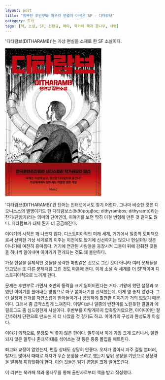 ```yaml
---
layout: post
title: "힘빠진 후반부와 마무리 연결이 아쉬운 SF - 디타람브"
category: 도서
tags: [책, 소설, SF, 전현규, 메타, 북카페 책과 콩나무, 서평]
---
```


'디타람브(DITHARAMB)'는
가상 현실을 소재로 한 SF 소설이다.

![표지](/images/ditharamb-book-h480.jpg)

'디타람브(DITHARAMB)'란 단어는 인터넷에서도 찾기 어렵다.
그나마 비슷한 것은 디오니소스의 별명이기도 한 디티람보스(διθύραμβος; dithyrambos; dithyramb)라는
찬가(찬양가)라는 의미의 단어인데,
이야기를 보면 딱히 이걸 변형해 만든 것 같지도 않다.
디타람브가 대체 뭔지 더 궁금해진다.

이야기의 시작은 꽤 나쁘지 않다.
디스토피아적인 미래 세계,
거기에서 일종의 도피책으로써 선택한 가상 세계로의 이주는
이전에도 봤기에 신선하지는 않으나
현실화된 것은 아니기에 여전히 흥미롭다.
거기에 연관된 사람들을 등장시켜 그들이 뒤에 감춰진 것들을 하나씩 알아내며 이야기가 전개되는 것도 꽤 볼만하다.

가상 현실을 실제적인 것들을 생략한 마법같은 것으로 그린 것이 아니라
여러 문제들을 안고있는 또 다른 문제처럼 그린 것도 마음에 든다.
이게 소설 속 세계를 더 SF적이며 디스토피아적으로 느끼게 한다.

문제는 후반부로 가면서 초반의 동력을 크게 잃어버린다는 거다.
기왕에 했던 설정과 꼬였던 이야기를 풀어내는 방법으로
마구 쏟아내기를 선택했는데, 이게 영 좋지 않았다.
그런 설정과 전개를 자연스럽게 받아들이거나 긍정하게 할만한 이야기가 거의 없었기 때문이다.
그래서 좀 급작스럽게 느껴진다.
이렇다보니 일종의 반전미를 노린듯한 결말과 에필로그도 좀 심드렁한게 사실이다.
후반부를 이렇게까지 압축할거였으면, 아이디어만 잘 간추려서 단편으로 만드는 게 더 나았을 것 같기도 하고.
이야기의 구성과 완성도가 아쉽다.

이야기 외적으로, 문장도 썩 좋지 않은 편이다.
말투에서 이게 가장 크게 드러나서,
일관되지 않은 말투나 존대/하대를 섞어쓰는 것 등은
종종 몰입을 깨트린다.

퇴고와 교정이 없었는지,
편집 상태도 상당히 안좋다.
오자가 많아서 자주 걸릴 뿐더러,
탈자도 많아서 때때로 저자가 무슨 문장을 쓰려고 했는지 앞뒤 문장을 기반으로 상상력을 발휘해 끼워맞춰야 한다.
이런 것들은 읽기 경험을 크게 떨어뜨린다.



<div class="im im-info">
이 리뷰는 북카페 책과 콩나무를 통해 출판사로부터 책을 받고 작성했다.
</div>
